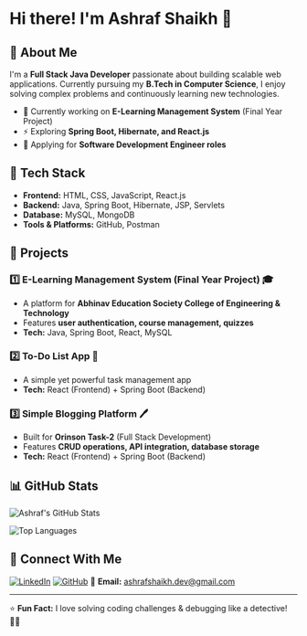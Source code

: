 # Hi there! I'm Ashraf Shaikh 👋

## 🚀 About Me

I'm a **Full Stack Java Developer** passionate about building scalable web applications. Currently pursuing my **B.Tech in Computer Science**, I enjoy solving complex problems and continuously learning new technologies.

- 🌱 Currently working on **E-Learning Management System** (Final Year Project)
- ⚡ Exploring **Spring Boot, Hibernate, and React.js**
- 🎯 Applying for **Software Development Engineer roles**

## 🔧 Tech Stack

- **Frontend:** HTML, CSS, JavaScript, React.js
- **Backend:** Java, Spring Boot, Hibernate, JSP, Servlets
- **Database:** MySQL, MongoDB
- **Tools & Platforms:** GitHub, Postman

## 📌 Projects

### 1️⃣ **E-Learning Management System** (Final Year Project) 🎓

- A platform for **Abhinav Education Society College of Engineering & Technology**
- Features **user authentication, course management, quizzes**
- **Tech:** Java, Spring Boot, React, MySQL

### 2️⃣ **To-Do List App** 📝

- A simple yet powerful task management app
- **Tech:** React (Frontend) + Spring Boot (Backend)

### 3️⃣ **Simple Blogging Platform** 🖊️

- Built for **Orinson Task-2** (Full Stack Development)
- Features **CRUD operations, API integration, database storage**
- **Tech:** React (Frontend) + Spring Boot (Backend)

## 📊 GitHub Stats

![Ashraf's GitHub Stats](https://github-readme-stats.vercel.app/api?username=ashraf-shaikh-dev&show_icons=true&theme=radical)

![Top Languages](https://github-readme-stats.vercel.app/api/top-langs/?username=ashraf-shaikh-dev&layout=compact&theme=radical)

## 💬 Connect With Me

[![LinkedIn](https://img.shields.io/badge/LinkedIn-Ashraf_Shaikh-blue?style=flat&logo=linkedin)](https://linkedin.com/in/ashraf-shaikh-dev)
[![GitHub](https://img.shields.io/badge/GitHub-ashraf--shaikh--dev-lightgrey?style=flat&logo=github)](https://github.com/ashraf-shaikh-dev)
📧 **Email:** [ashrafshaikh.dev@gmail.com](mailto:ashrafshaikh.dev@gmail.com)

---

⭐ **Fun Fact:** I love solving coding challenges & debugging like a detective! 🕵️‍♂️


